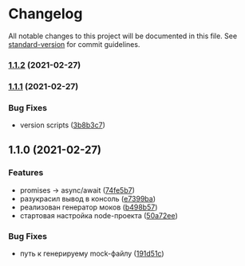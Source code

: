 # Changelog

All notable changes to this project will be documented in this file. See [standard-version](https://github.com/conventional-changelog/standard-version) for commit guidelines.

### [1.1.2](https://github.com/YoginAlex/1708501-buy-and-sell-3/compare/v1.1.1...v1.1.2) (2021-02-27)

### [1.1.1](https://github.com/YoginAlex/1708501-buy-and-sell-3/compare/v1.1.0...v1.1.1) (2021-02-27)


### Bug Fixes

* version scripts ([3b8b3c7](https://github.com/YoginAlex/1708501-buy-and-sell-3/commit/3b8b3c7d49fbb9b162a57ae285c6f8b33ab6ad1a))

## 1.1.0 (2021-02-27)


### Features

* promises -> async/await ([74fe5b7](https://github.com/YoginAlex/1708501-buy-and-sell-3/commit/74fe5b764d708ae76e21dcb29fdd69542a8fc7ab))
* разукрасил вывод в консоль ([e7399ba](https://github.com/YoginAlex/1708501-buy-and-sell-3/commit/e7399ba398d04ac0b6eb27e4ac479c1a2a3db96f))
* реализован генератор моков ([b498b57](https://github.com/YoginAlex/1708501-buy-and-sell-3/commit/b498b57149a917707f45a35bc3cd722e8b1980d4))
* стартовая настройка node-проекта ([50a72ee](https://github.com/YoginAlex/1708501-buy-and-sell-3/commit/50a72eed62d84b7b0e4cb2786e834b959055dd00))


### Bug Fixes

* путь к генерируему mock-файлу ([191d51c](https://github.com/YoginAlex/1708501-buy-and-sell-3/commit/191d51cc395f958a8f988b65af6cdf3f117af551))
